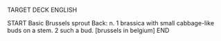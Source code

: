 TARGET DECK
ENGLISH

START
Basic
Brussels sprout
Back: n. 1 brassica with small cabbage-like buds on a stem. 2 such a bud. [brussels in belgium]
END
